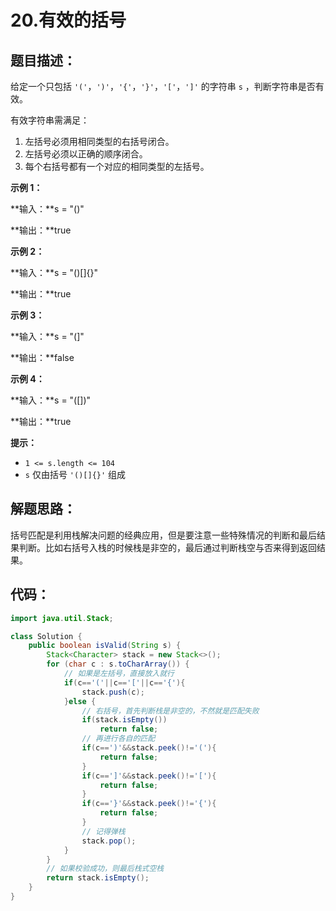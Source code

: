 # 20.有效的括号

## 题目描述：

给定一个只包括 `'('`，`')'`，`'{'`，`'}'`，`'['`，`']'` 的字符串 `s` ，判断字符串是否有效。

有效字符串需满足：

1. 左括号必须用相同类型的右括号闭合。
2. 左括号必须以正确的顺序闭合。
3. 每个右括号都有一个对应的相同类型的左括号。

 

**示例 1：**

**输入：**s = "()"

**输出：**true

**示例 2：**

**输入：**s = "()[]{}"

**输出：**true

**示例 3：**

**输入：**s = "(]"

**输出：**false

**示例 4：**

**输入：**s = "([])"

**输出：**true

 

**提示：**

+ `1 <= s.length <= 104`
+ `s` 仅由括号 `'()[]{}'` 组成

## 解题思路：

括号匹配是利用栈解决问题的经典应用，但是要注意一些特殊情况的判断和最后结果判断。比如右括号入栈的时候栈是非空的，最后通过判断栈空与否来得到返回结果。

## 代码：

```java
import java.util.Stack;

class Solution {
    public boolean isValid(String s) {
        Stack<Character> stack = new Stack<>();
        for (char c : s.toCharArray()) {
            // 如果是左括号，直接放入就行
            if(c=='('||c=='['||c=='{'){
                stack.push(c);
            }else {
                // 右括号，首先判断栈是非空的，不然就是匹配失败
                if(stack.isEmpty())
                    return false;
                // 再进行各自的匹配
                if(c==')'&&stack.peek()!='('){
                    return false;
                }
                if(c==']'&&stack.peek()!='['){
                    return false;
                }
                if(c=='}'&&stack.peek()!='{'){
                    return false;
                }
                // 记得弹栈
                stack.pop();
            }
        }
        // 如果校验成功，则最后栈式空栈
        return stack.isEmpty();
    }
}
```

